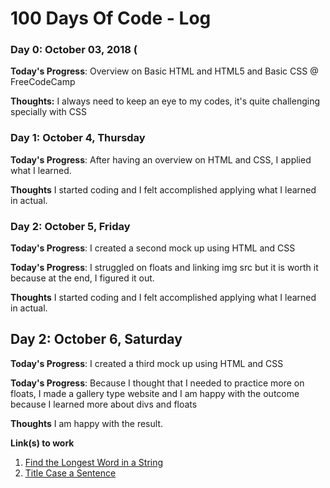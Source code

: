 # 100 Days Of Code - Log

### Day 0: October 03, 2018 (

**Today's Progress**: Overview on Basic HTML and HTML5 and Basic CSS @ FreeCodeCamp

**Thoughts:** I always need to keep an eye to my codes, it's quite challenging specially with CSS




### Day 1: October 4, Thursday

**Today's Progress**: After having an overview on HTML and CSS, I applied what I learned.

**Thoughts** I started coding and I felt accomplished applying what I learned in actual.

### Day 2: October 5, Friday
**Today's Progress**: I created a second mock up using HTML and CSS

**Today's Progress**: I struggled on floats and linking img src but it is worth it because at the end, I figured it out.

**Thoughts** I started coding and I felt accomplished applying what I learned in actual.

## Day 2: October 6, Saturday
**Today's Progress**: I created a third mock up using HTML and CSS

**Today's Progress**: Because I thought that I needed to practice more on floats, I made a gallery type website and I am happy with the outcome because I learned more about divs and floats

**Thoughts** I am happy with the result.




**Link(s) to work**
1. [Find the Longest Word in a String](https://www.freecodecamp.com/challenges/find-the-longest-word-in-a-string)
2. [Title Case a Sentence](https://www.freecodecamp.com/challenges/title-case-a-sentence)
